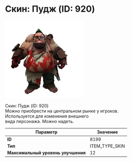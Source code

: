 # Скин: Пудж (ID: 920)

![Item Image](../img/8199.webp?raw=true)

Скин: Пудж (ID: 920)<br>Можно приобрести на центральном рынке у игроков.<br>Используется для изменения внешнего<br>вида персонажа. Можно надеть.


| Параметр | Значение |
|----------|----------|
| **ID** | 8199 |
| **Тип** | ITEM_TYPE_SKIN |
| **Максимальный уровень улучшения** | 12 |

